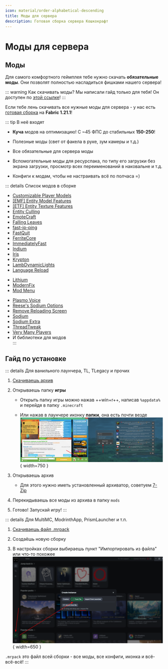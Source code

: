 ```yaml
---
icon: material/order-alphabetical-descending
title: Моды для сервера
description: Готовая сборка сервера Кошкокрафт
---
```


# Моды для сервера


## Моды

Для самого комфортного геймплея тебе нужно скачать **обязательные моды**. Они позволят полностью насладиться фишками нашего сервера!

::: warning Как скачивать моды?
Мы написали гайд только для тебя! Он доступен по [этой ссылке](../../guides/tech/mod_download)!
:::

Если тебе лень скачивать все нужные моды для сервера - у нас есть [готовая сборка](../assets/catcraft_mods_6.0.4.zip) на **Fabric 1.21.1**!

::: tip В неё входят

- **Куча** модов на оптимизацию! С ~45 ФПС до стабильных **150-250**!

- Полезные моды (свет от факела в руке, зум камеры и т.д.)

- Все обязательные для сервера моды

- Вспомогательные моды для ресурспака, по типу его загрузки без экрана загрузки, просмотр всех переименований в наковальне и т.д.

- Конфиги к модам, чтобы не настраивать всё по полчаса =)

::: details Список модов в сборке
<!-- Нет на 1.21 - [Animatica](https://modrinth.com/mod/animatica) -->
- [Customizable Player Models](https://modrinth.com/plugin/custom-player-models)  
- [[EMF] Entity Model Features](https://modrinth.com/mod/entity-model-features)  
- [[ETF] Entity Texture Features](https://modrinth.com/mod/entitytexturefeatures)  
- [Entity Culling](https://modrinth.com/mod/entityculling)  
- [EmoteCraft](https://modrinth.com/plugin/noemotecraft)  
- [Falling Leaves](https://modrinth.com/mod/fallingleaves)  
- [fast-ip-ping](https://modrinth.com/mod/fast-ip-ping)  
- [FastQuit](https://modrinth.com/mod/fastquit)  
- [FerriteCore](https://modrinth.com/mod/ferrite-core)  
- [ImmediatelyFast](https://modrinth.com/mod/immediatelyfast)  
- [Indium](https://modrinth.com/mod/indium)  
- [Iris](https://modrinth.com/mod/iris)  
- [Krypton](https://modrinth.com/mod/krypton)  
- [LambDynamicLights](https://modrinth.com/mod/lambdynamiclights)  
- [Language Reload](https://modrinth.com/mod/language-reload)  
<!-- Нет на 1.21 - [LazyDFU](https://modrinth.com/mod/lazydfu) -->
- [Lithium](https://modrinth.com/mod/lithium)  
- [ModernFix](https://modrinth.com/mod/modernfix)  
- [Mod Menu](https://modrinth.com/mod/modmenu)  
<!-- Лагает на 1.21 + это всё равно на сервере есть - [No Chat Reports](https://modrinth.com/mod/no-chat-reports) -->
- [Plasmo Voice](https://modrinth.com/plugin/plasmo-voice)  
- [Reese's Sodium Options](https://modrinth.com/mod/reeses-sodium-options)  
- [Remove Reloading Screen](https://modrinth.com/mod/rrls)  
- [Sodium](https://modrinth.com/mod/sodium)  
- [Sodium Extra](https://modrinth.com/mod/sodium-extra)  
- [ThreadTweak](https://modrinth.com/mod/threadtweak)  
- [Very Many Players](https://modrinth.com/mod/vmp-fabric)  
- И библиотеки для модов  
:::

## Гайд по установке

::: details Для ванильного лаунчера, TL, TLegacy и прочих
1. [Скачиваешь архив](../assets/catcraft_mods_6.0.4.zip)

2. Открываешь папку **игры**
    
    - Открыть папку игры можно нажав ++win+r++, написав `%appdata%` и перейдя в папку `.minecraft`
    
    - Или нажав в лаунчере иконку **папки**, она есть почти везде ![folder](../../assets/guides/folder.png){ width=750 }

3. Открываешь архив 

    - Для этого нужно иметь установленный архиватор, советуем [7-Zip](https://ru.wikipedia.org/wiki/7-Zip)

4. Перекидываешь все моды из архива в папку `mods`

5. Готово! Запускай игру!
:::

::: details Для MultiMC, ModrinthApp, PrismLauncher и т.п.
1. [Скачиваешь файл .mrpack](../assets/Catcraft%201.21.1%206.0.4.mrpack)

2. Создаёшь новую сборку

3. В настройках сборки выбираешь пункт "Импортировать из файла" или что-то похожее ![mrpack](../../assets/guides/mrpack.png){ width=650 }

`.mrpack` это файл всей сборки - все моды, все конфиги, иконка и всё-всё-всё!
:::
